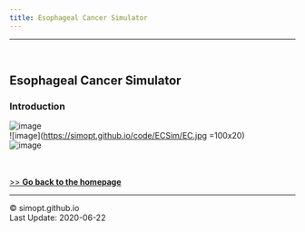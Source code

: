 ```yaml
---
title: Esophageal Cancer Simulator
---
```

---

&nbsp;    
<!-- insert one empty line -->
<!-- can also use "<a></a>" or "<br><br>"  -->

<!-- 
Markdown Cheatsheet https://github.com/adam-p/markdown-here/wiki/Markdown-Cheatsheet
Mathematical formulae are supported by https://www.codecogs.com/latex/eqneditor.php
-->

## Esophageal Cancer Simulator

### Introduction  
![image](https://simopt.github.io/code/ECSim/EC.jpg)  
![image](https://simopt.github.io/code/ECSim/EC.jpg =100x20)  
![image](https://simopt.github.io/code/ECSim/EC2.svg)  


&nbsp;    
&nbsp;    
[>> **Go back to the homepage**](https://simopt.github.io)


---

© simopt.github.io  
Last Update: 2020-06-22

